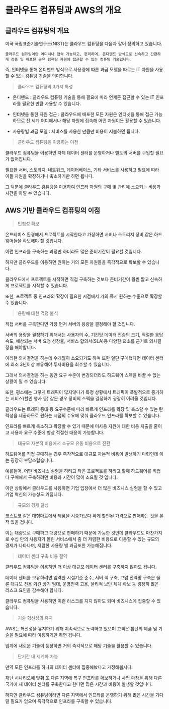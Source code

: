 # 클라우드 컴퓨팅과 AWS의 개요

## 클라우드 컴퓨팅의 개요

미국 국립표준기술연구소(NIST)는 클라우드 컴퓨팅을 다음과 같이 정의하고 있습니다.

```
클라우드 컴퓨팅이란 어디서나 접속 가능하고, 편리하며, 온디맨드 방식으로 신속하고 간편하게 검증 및 배포된 공유 컴퓨팅 자원에 접근할 수 있는 컴퓨팅 기술입니다.
```

즉, 인터넷을 통해 온디맨드 방식으로 사용량에 따른 과금 모델을 따르는 IT 자원을 사용할 수 있는 컴퓨팅 기술을 의미합니다.

> 클라우드 컴퓨팅의 3가지 특성

- 온디맨드 : 클라우드 컴퓨팅 기술을 통해 필요에 따라 언제든 접근할 수 있는 IT 인프라를 필요한 만큼 사용할 수 있습니다.

- 인터넷을 통한 자원 접근 : 클라우드에 배포한 모든 자원은 인터넷을 통해 접근 가능하므로 전 세계 어디에서나 해당 자원에 접속해 어떤 자원이든 활용할 수 있습니다.

- 사용량별 과금 모델 : 서비스를 사용한 만큼만 비용이 지불하면 됩니다.

> 클라우드 컴퓨팅을 이용하는 이점

클라우드 컴퓨팅을 이용하면 자체 데이터 센터를 운영하거나 별도의 서버를 구입할 필요가 없어집니다.

필요한 서버, 스토리지, 네트워크, 데이터베이스, 기타 서비스를 사용하고 필요에 따라 이들 자원을 확장하거나 축소하기만 하면 됩니다.

그 덕분에 클라우드 컴퓨팅을 이용하여 인프라 자원의 구매 및 관리에 소요되는 비용과 시간을 아낄 수 있습니다.

## AWS 기반 클라우드 컴퓨팅의 이점

> 민첩성 확보

온프레미스 환경에서 프로젝트를 시작한다고 가정하면 서버나 스토리지 장비 같은 하드웨어들을 확보해야 할 것입니다.

이런 인프라를 구축하는 과정만 하더라도 많은 준비기간이 필요할 것입니다.

하지만 클라우드를 이용하면 원하는 거의 모든 자원들을 즉각적으로 확보할 수 있습니다.

클라우드에서 프로젝트를 시작하면 직접 구축하는 것보다 준비기간이 훨씬 짧고 신속하게 프로젝트를 시작할 수 있습니다.

또한, 프로젝트 중 인프라의 확장이 필요한 시점에서 거의 즉시 원하는 수준으로 확장할 수 있습니다.

> 용량에 대한 걱정 불식

직접 서버를 구축한다면 가장 먼저 서버의 용량을 결정해야 할 것입니다.

서버의 용량을 결정하기 위해서는 사용자의 수, 기간당 데이터 전송의 크기, 적절한 응답속도, 예상되는 서버 요청 성장률, 서비스 합의서(SLA)등 다양한 요소를 근거로 의사결정을 해야합니다.

이러한 의사결정을 하는데 수개월이 소요되기도 하며 또한 일단 구매했다면 데이터 센터에 최소 3년이상 보유해야 투자비용을 회수할 수 있습니다.

그래서 의사결정을 하는 동안 요구 수준이 변경되더라도 하드웨어 스펙을 바꿀 수 없는 상황이 될 수 있습니다.

또한, 평소에는 그렇게 트래픽이 많지않다가 특정 상황에서 트래픽이 폭발적으로 증가하는 서비스(할인 행사 등) 같은 경우 장비의 스펙을 결정하기 굉장히 어려울 것입니다.

클라우드는 트래픽 증대 등 요구수준에 따라 빠르게 인프라를 확장 및 축소할 수 있는 탄력성을 제공하므로 원하는 시점의 수요에 맞춰 클라우드 인프라를 확보할 수 있습니다.

인프라를 빠르게 축소하고 확장할 수 있기 때문에 미사용 자원에 대한 비용 지출을 줄이고 사용자 요구 수준에 항상 적절한 대응이 가능합니다.

> 대규모 자본적 비용에서 소규모 유동 비용으로 전환

하드웨어를 직접 구매하는 경우 즉각적으로 대규모 자본적 비용이 발생하기 마련인데 이는 굉장히 부담스럽습니다.

예를들어, 어떤 비즈니스 실험을 하려고 작은 프로젝트를 하려고 할때 하드웨어를 직접 다 구매해서 구축하려면 비용과 시간이 많이 소요될 것 입니다.

이런 상황에서 클라우드를 사용하면 기업 입장에서 더 많은 비즈니스 실험을 할 수 있고 기업 혁신의 가능성도 커집니다.

> 규모의 경제 달성

코스트코 같은 대형마트에서 제품을 시중가보다 싸게 할인된 가격으로 판매하는 것을 본적 있을 겁니다.

이는 대량으로 구매하고 대량으로 판매하기 때문에 가능한 것인데 클라우드도 마찬가지로 수십 만의 사용자가 몰린 서비스에서 좀 더 저렴한 비용으로 이용할 수 있는 규모의 경제가 나타나며, 저렴한 사용량 별 과금또한 가능해집니다.

> 데이터 센터 구축 비용 절약

클라우드 컴퓨팅을 이용하면 더 이상 대규모 데이터 센터를 구축하지 않아도 됩니다.

데이터 센터를 보유하려면 엄격한 시설기준 준수, 서버 랙 구축, 고압 전력망 구축은 물론 대규모 전용 기간 장기 임대, 운영인력 고용, 물리적 보안 체계 확보 등 굉장히 많은 리스크 요인을 감수해야 합니다.

클라우드 컴퓨팅을 사용하면 이런 리스크를 지지 않아도 되며 비즈니스에 집중할 수 있습니다.

> 기술 혁신성의 유지

AWS는 혁신성을 유지하기 위해 지속적으로 노력하고 있으며 고객은 첨단의 제품 및 기술을 필요에 따라 이용하기만 하면 됩니다.

업계에 새로운 기술이 등장하면 거의 즉각적으로 해당 기술을 활용할 수 있습니다.

> 단기간 내 세계화 가능

만약 모든 인프라를 하나의 데이터 센터에 집중해놨다고 가정해봅시다.

재난 시나리오에 맞춰 또 다른 지역에 복구 인프라를 확보하거나 사업 확장을 위해 다른 국가에 새 데이터 센터를 구축한다고 한다면 많은 시간과 비용이 발생할 것입니다.

하지만 클라우드 컴퓨팅이라면 다른 지역에서 인프라를 운영하기 위해 많은 시간을 기다릴 필요가 없으며 즉각적으로 인프라를 구축할 수 있습니다.